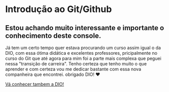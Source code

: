 # Introdução ao Git/Github

## Estou achando muito interessante e importante o conhecimento deste console.

Já tem um certo tempo quer estava procurando um curso assim igual o da DIO, com essa ótima didática e excelentes professores, pricipalmente no curso do Git que até agora para mim foi a parte mais complexa que peguei nessa "transição de carreira". Tenho certeza que tenho muito o que aprender e com certeza vou me dedicar bastante com essa nova companheira que encontrei. obrigado DIO! :heart: 

[Vá conhecer tambem a DIO!](https://www.dio.me)

